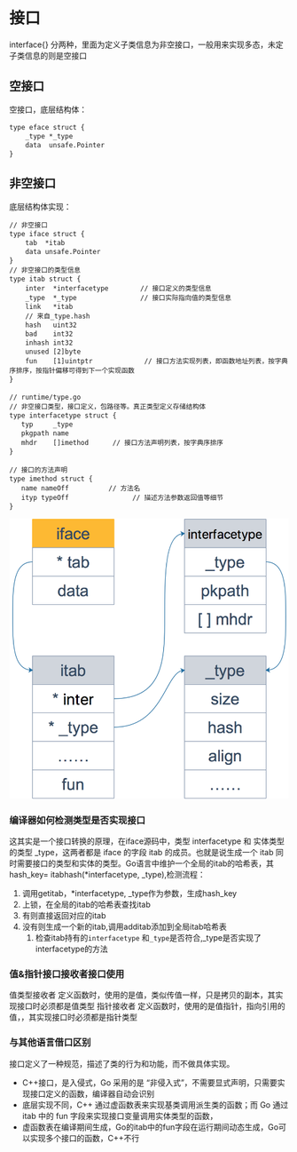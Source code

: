 # 接口
interface{} 分两种，里面为定义子类信息为非空接口，一般用来实现多态，未定子类信息的则是空接口
## 空接口
空接口，底层结构体：
```
type eface struct {
    _type *_type
    data  unsafe.Pointer
}
```
## 非空接口
底层结构体实现：
```
// 非空接口
type iface struct {
    tab  *itab
    data unsafe.Pointer
}
// 非空接口的类型信息
type itab struct {
    inter  *interfacetype        // 接口定义的类型信息
    _type  *_type                // 接口实际指向值的类型信息
    link   *itab  
    // 来自_type.hash
    hash   uint32
    bad    int32
    inhash int32
    unused [2]byte
    fun    [1]uintptr             // 接口方法实现列表，即函数地址列表，按字典序排序，按指针偏移可得到下一个实现函数
}

// runtime/type.go
// 非空接口类型，接口定义，包路径等。真正类型定义存储结构体
type interfacetype struct {
   typ     _type
   pkgpath name
   mhdr    []imethod      // 接口方法声明列表，按字典序排序
}

// 接口的方法声明 
type imethod struct {
   name nameOff          // 方法名
   ityp typeOff                // 描述方法参数返回值等细节
}
```
![](../assets/golang/iface.png)

### 编译器如何检测类型是否实现接口
这其实是一个接口转换的原理，在iface源码中，类型 interfacetype 和 实体类型的类型 _type，这两者都是 iface 的字段 itab 的成员。也就是说生成一个 itab 同时需要接口的类型和实体的类型。Go语言中维护一个全局的itab的哈希表，其hash_key= itabhash(*interfacetype, _type),检测流程：
1. 调用getitab，*interfacetype, _type作为参数，生成hash_key
2. 上锁，在全局的itab的哈希表查找itab
3. 有则直接返回对应的itab
4. 没有则生成一个新的itab,调用additab添加到全局itab哈希表
   1. 检查itab持有的`interfacetype` 和` _type `是否符合,_type是否实现了interfacetype的方法

### 值&指针接口接收者接口使用
值类型接收者 定义函数时，使用的是值，类似传值一样，只是拷贝的副本，其实现接口时必须都是值类型
指针接收者 定义函数时，使用的是值指针，指向引用的值，，其实现接口时必须都是指针类型
### 与其他语言借口区别
接口定义了一种规范，描述了类的行为和功能，而不做具体实现。

- C++接口，是入侵式，Go 采用的是 “非侵入式”，不需要显式声明，只需要实现接口定义的函数，编译器自动会识别
- 底层实现不同，C++ 通过虚函数表来实现基类调用派生类的函数；而 Go 通过 itab 中的 fun 字段来实现接口变量调用实体类型的函数，
- 虚函数表在编译期间生成，Go的itab中的fun字段在运行期间动态生成，Go可以实现多个接口的函数，C++不行

